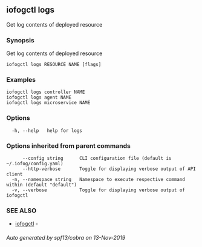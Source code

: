 ## iofogctl logs

Get log contents of deployed resource

### Synopsis

Get log contents of deployed resource

```
iofogctl logs RESOURCE NAME [flags]
```

### Examples

```
iofogctl logs controller NAME
iofogctl logs agent NAME
iofogctl logs microservice NAME
```

### Options

```
  -h, --help   help for logs
```

### Options inherited from parent commands

```
      --config string      CLI configuration file (default is ~/.iofog/config.yaml)
      --http-verbose       Toggle for displaying verbose output of API client
  -n, --namespace string   Namespace to execute respective command within (default "default")
  -v, --verbose            Toggle for displaying verbose output of iofogctl
```

### SEE ALSO

* [iofogctl](iofogctl.md)	 - 

###### Auto generated by spf13/cobra on 13-Nov-2019
